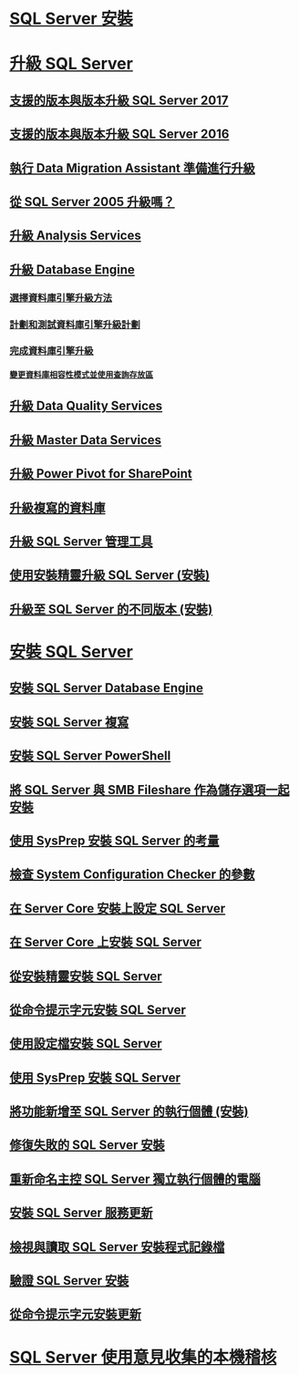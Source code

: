 # [SQL Server 安裝](installation-for-sql-server.md)  
# [升級 SQL Server](upgrade-sql-server.md)  
## [支援的版本與版本升級 SQL Server 2017](supported-version-and-edition-upgrades-2017.md)  
## [支援的版本與版本升級 SQL Server 2016](supported-version-and-edition-upgrades.md)  
## [執行 Data Migration Assistant 準備進行升級](prepare-for-upgrade-by-running-data-migration-assistant.md)  
## [從 SQL Server 2005 升級嗎？](are-you-upgrading-from-sql-server-2005.md)  
## [升級 Analysis Services](upgrade-analysis-services.md)  
## [升級 Database Engine](upgrade-database-engine.md)  
### [選擇資料庫引擎升級方法](choose-a-database-engine-upgrade-method.md)  
### [計劃和測試資料庫引擎升級計劃](plan-and-test-the-database-engine-upgrade-plan.md)  
### [完成資料庫引擎升級](complete-the-database-engine-upgrade.md)  
#### [變更資料庫相容性模式並使用查詢存放區](change-the-database-compatibility-mode-and-use-the-query-store.md)  
## [升級 Data Quality Services](upgrade-data-quality-services.md)  
## [升級 Master Data Services](upgrade-master-data-services.md)  
## [升級 Power Pivot for SharePoint](upgrade-power-pivot-for-sharepoint.md)  
## [升級複寫的資料庫](upgrade-replicated-databases.md)  
## [升級 SQL Server 管理工具](upgrade-sql-server-management-tools.md)  
## [使用安裝精靈升級 SQL Server (安裝)](upgrade-sql-server-using-the-installation-wizard-setup.md)  
## [升級至 SQL Server 的不同版本 (安裝)](upgrade-to-a-different-edition-of-sql-server-setup.md)  
# [安裝 SQL Server](install-sql-server.md)  
## [安裝 SQL Server Database Engine](install-sql-server-database-engine.md)  
## [安裝 SQL Server 複寫](install-sql-server-replication.md)  
## [安裝 SQL Server PowerShell](install-sql-server-powershell.md)  
## [將 SQL Server 與 SMB Fileshare 作為儲存選項一起安裝](install-sql-server-with-smb-fileshare-as-a-storage-option.md)  
## [使用 SysPrep 安裝 SQL Server 的考量](considerations-for-installing-sql-server-using-sysprep.md)  
## [檢查 System Configuration Checker 的參數](check-parameters-for-the-system-configuration-checker.md)  
## [在 Server Core 安裝上設定 SQL Server](configure-sql-server-on-a-server-core-installation.md)  
## [在 Server Core 上安裝 SQL Server](install-sql-server-on-server-core.md)  
## [從安裝精靈安裝 SQL Server](install-sql-server-from-the-installation-wizard-setup.md)
## [從命令提示字元安裝 SQL Server](install-sql-server-from-the-command-prompt.md)  
## [使用設定檔安裝 SQL Server](install-sql-server-using-a-configuration-file.md)  
## [使用 SysPrep 安裝 SQL Server](install-sql-server-using-sysprep.md)  
## [將功能新增至 SQL Server 的執行個體 (安裝)](add-features-to-an-instance-of-sql-server-setup.md)  
## [修復失敗的 SQL Server 安裝](repair-a-failed-sql-server-installation.md)  
## [重新命名主控 SQL Server 獨立執行個體的電腦](rename-a-computer-that-hosts-a-stand-alone-instance-of-sql-server.md)  
## [安裝 SQL Server 服務更新](install-sql-server-servicing-updates.md)  
## [檢視與讀取 SQL Server 安裝程式記錄檔](view-and-read-sql-server-setup-log-files.md)  
## [驗證 SQL Server 安裝](validate-a-sql-server-installation.md)  
## [從命令提示字元安裝更新](installing-updates-from-the-command-prompt.md)  
# [SQL Server 使用意見收集的本機稽核](local-audit-for-sql-server-usage-feedback-collection.md)  
